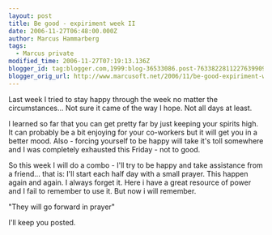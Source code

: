 ```yaml
---
layout: post
title: Be good - expiriment week II
date: 2006-11-27T06:48:00.000Z
author: Marcus Hammarberg
tags:
  - Marcus private
modified_time: 2006-11-27T07:19:13.136Z
blogger_id: tag:blogger.com,1999:blog-36533086.post-7633822811227639909
blogger_orig_url: http://www.marcusoft.net/2006/11/be-good-expiriment-week-ii.html
---
```


Last week I tried to stay happy through the week no matter the
circumstances... Not sure it came of the way I hope. Not all days at
least.

I learned so far that you can get pretty far by just keeping your
spirits high. It can probably be a bit enjoying for your co-workers but
it will get you in a better mood. Also - forcing yourself to be happy
will take it's toll somewhere and I was completely exhausted this
Friday - not to good.

So this week I will do a combo - I'll try to be happy and take
assistance from a friend... that is: I'll start each half day with a
small prayer. This happen again and again. I always forget it. Here i
have a great resource of power and I fail to remember to use it. But now
i will remember.

"They will go forward in prayer"

I'll keep you posted.
